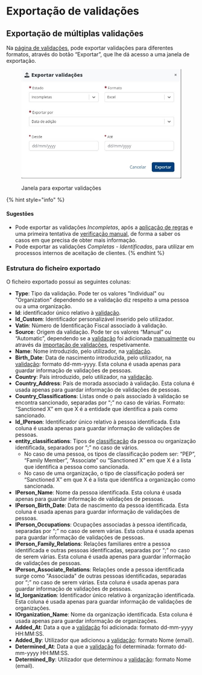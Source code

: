 # Exportação de validações

## Exportação de múltiplas validações

Na [página de validações](./), pode exportar validações para diferentes formatos, através do botão “Exportar”, que lhe dá acesso a uma janela de exportação.

<figure><img src="../../.gitbook/assets/exportValidations (1).jpg" alt=""><figcaption><p>Janela para exportar validações</p></figcaption></figure>

{% hint style="info" %}
#### Sugestões

* Pode exportar as validações _Incompletas_, após a [aplicação de regras](aplicacao-de-regras.md) e uma primeira tentativa de [verificação manual](analise-manual.md), de forma a saber os casos em que precisa de obter mais informação.
* Pode exportar as validações _Completas - Identificadas_, para utilizar em processos internos de aceitação de clientes.
{% endhint %}

### Estrutura do ficheiro exportado

O ficheiro exportado possui as seguintes colunas:

* **Type**: Tipo da validação. Pode ter os valores "Individual" ou "Organization" dependendo se a validação diz respeito a uma pessoa ou a uma organização.
* **Id**: identificador único relativo à [validação](../../glossario/glossario-aplicacao.md#validacao).
* **Id\_Custom**: Identificador personalizável inserido pelo utilizador.
* **Vatin**: Número de Identificação Fiscal associado à validação.
* **Source**: Origem da validação. Pode ter os valores “Manual” ou “Automatic”, dependendo se a [validação](../../glossario/glossario-aplicacao.md#validacao) foi adicionada [manualmente](analise-manual.md) ou através da [importação de validações](importacao-de-validacoes.md), respetivamente.
* **Name**: Nome introduzido, pelo utilizador, na [validação](../../glossario/glossario-aplicacao.md#validacao).
* **Birth\_Date**: Data de nascimento introduzida, pelo utilizador, na [validação](../../glossario/glossario-aplicacao.md#validacao): formato dd-mm-yyyy. Esta coluna é usada apenas para guardar informação de validações de pessoas.
* **Country**: País introduzido, pelo utilizador, na [validação](../../glossario/glossario-aplicacao.md#validacao).
* **Country\_Address**: País de morada associado à validação. Esta coluna é usada apenas para guardar informação de validações de pessoas.
* **Country\_Classifications**: Listas onde o país associado à validação se encontra sancionado, separadas por “;” no caso de várias. Formato: “Sanctioned X” em que X é a entidade que identifica a país como sancionado.
* **Id\_IPerson**: Identificador único relativo à pessoa identificada. Esta coluna é usada apenas para guardar informação de validações de pessoas.
* **entity\_classifications**: Tipos de [classificação](../../glossario/glossario-aplicacao.md#classificacao) da pessoa ou organização identificada, separados por “;” no caso de vários.
  * No caso de uma pessoa, os tipos de classificação podem ser: “PEP”, “Family Member”, “Associate” ou “Sanctioned X” em que X é a lista que identifica a pessoa como sancionada.
  * &#x20;No caso de uma organização, o tipo de classificação poderá ser “Sanctioned X” em que X é a lista que identifica a organização como sancionada.
* **IPerson\_Name**: Nome da pessoa identificada. Esta coluna é usada apenas para guardar informação de validações de pessoas.
* **IPerson\_Birth\_Date**: Data de nascimento da pessoa identificada. Esta coluna é usada apenas para guardar informação de validações de pessoas.
* **IPerson\_Occupations**: Ocupações associadas à pessoa identificada, separadas por “;” no caso de serem várias. Esta coluna é usada apenas para guardar informação de validações de pessoas.
* **IPerson\_Family\_Relations**: Relações familiares entre a pessoa identificada e outras pessoas identificadas, separadas por “;” no caso de serem várias. Esta coluna é usada apenas para guardar informação de validações de pessoas.
* **IPerson\_Associate\_Relations**: Relações onde a pessoa identificada surge como "Associada" de outras pessoas identificadas, separadas por “;” no caso de serem várias. Esta coluna é usada apenas para guardar informação de validações de pessoas.
* **Id\_Iorganization**: Identificador único relativo à organização identificada. Esta coluna é usada apenas para guardar informação de validações de organizações.
* **IOrganization\_Name**: Nome da organização identificada. Esta coluna é usada apenas para guardar informação de organizações.
* **Added\_At**: Data a que a [validação](../../glossario/glossario-aplicacao.md#validacao) foi adicionada: formato dd-mm-yyyy HH:MM:SS.
* **Added\_By**: Utilizador que adicionou a [validação](../../glossario/glossario-aplicacao.md#validacao): formato Nome (email).
* **Determined\_At**: Data a que a [validação](../../glossario/glossario-aplicacao.md#validacao) foi determinada: formato dd-mm-yyyy HH:MM:SS.
* **Determined\_By**: Utilizador que determinou a [validação](../../glossario/glossario-aplicacao.md#validacao): formato Nome (email).
